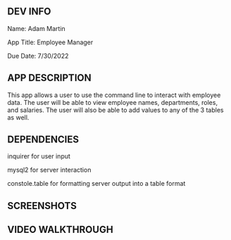 ## DEV INFO
Name: Adam Martin

App Title: Employee Manager

Due Date: 7/30/2022

## APP DESCRIPTION
This app allows a user to use the command line to interact with employee data. The user will be able to view employee names, departments, roles, and salaries. The user will also be able to add values to any of the 3 tables as well. 

## DEPENDENCIES
inquirer for user input

mysql2 for server interaction

constole.table for formatting server output into a table format

## SCREENSHOTS

## VIDEO WALKTHROUGH